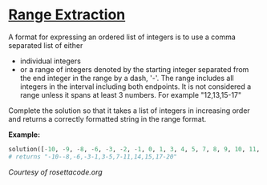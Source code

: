 # [Range Extraction](https://www.codewars.com/kata/51ba717bb08c1cd60f00002f)

A format for expressing an ordered list of integers is to use a comma separated list of either

* individual integers
* or a range of integers denoted by the starting integer separated from the end integer in the range by a dash, '-'. The
  range includes all integers in the interval including both endpoints. It is not considered a range unless it spans at
  least 3 numbers. For example "12,13,15-17"

Complete the solution so that it takes a list of integers in increasing order and returns a correctly formatted string
in the range format.

**Example:**

```python
solution([-10, -9, -8, -6, -3, -2, -1, 0, 1, 3, 4, 5, 7, 8, 9, 10, 11, 14, 15, 17, 18, 19, 20])
# returns "-10--8,-6,-3-1,3-5,7-11,14,15,17-20"
```

*Courtesy of rosettacode.org*

